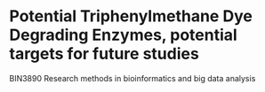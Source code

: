 # Potential Triphenylmethane Dye Degrading Enzymes, potential targets for future studies 
BIN3890 Research methods in bioinformatics and big data analysis
